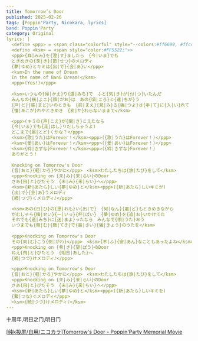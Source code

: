 ```yaml
---
title: Tomorrow’s Door
published: 2025-02-26
tags: [Poppin'Party, Nicokara, lyrics]
band: Poppin'Party
category: Original
lyrics: |
  <define <ppp> = <span class="colorful" style="--colors:#ff6699, #ffcc33, #33ccff, #9966ff;">>
  <define <ksm> = <span style="color:#FF5522;">>
  <ppp>{耳|みみ}を{澄|す}ましたら　{今|いま}でも
  ときめきの{季|き}{節|せつ}のメロディ
  {夢|ゆめ}とキミは{出|で}{会|あ}い</ppp>
  <ksm>In the name of Dream
  In the name of BanG Dream!</ksm>
  <ppp>(Yes!)</ppp>
  
  <ksm>いつもの{帰|かえ}り{道|みち}で　ふと{気|き}が{付|つ}いたんだ
  みんなの{横|よこ}{顔|がお}は　あの{頃|ころ}と{違|ちが}う
  {戸|と}{惑|まど}いのときも　{前|まえ}{見|み}る{強|つよ}さ{手|て}に{入|い}れて
  {憧|あこが}れやときめき　{変|か}わらないままで</ksm>

  <ppp>(キミの{声|こえ}が{聞|き}こえたなら
  {今|いま}でも{走|はし}りだしちゃうよ)
  どこまで{届|とど}くかな？</ppp>
  <ksm>{歌|うた}はForever！</ksm><ppp>({歌|うた}はForever！)</ppp>
  <ksm>{愛|あい}はForever！</ksm><ppp>({愛|あい}はForever！)</ppp>
  <ksm>{絆|きずな}Forever！</ksm><ppp>({絆|きずな}Forever！)
  ありがとう！
  
  Knocking on Tomorrow's Door
  {音|おと}{軽|かろ}やかに</ppp>　<ksm>わたしたちは{旅|たび}をして</ksm>
  <ppp>Knocking on {未|み}{来|らい}のDoor
  さあ{飛|と}びだそう　{未|み}{来|らい}へ</ppp>
  <ksm>{新|あたら}しい{夢|ゆめ}と</ksm><ppp>({新|あたら}しいキミが)
  {出|で}{会|あ}うメロディ
  {続|つづ}くメロディ♪</ppp>

  <ksm>あの{日|ひ}の{思|おも}い{出|で}　{何|なん}{度|ど}もときめきながら
  がむしゃら{精|せい}{一|いっ}{杯|ぱい}　{夢|ゆめ}を{追|お}いかけてた
  それでも{道|みち}に{迷|まよ}ったなら　みんなで{唄|うた}おう
  いつまでも{無|む}{敵|てき}で{最|さい}{強|きょう}のうたを</ksm>
  
  <ppp>Knocking on Tomorrow's Door
  その{向|む}こう{側|がわ}</ppp>　<ksm>{不|ふ}{安|あん}なこともあったよね</ksm>
  <ppp>Knocking on {希|き}{望|ぼう}のDoor
  ねえ{飛|と}びたとう　{明日|あした}へ
  {続|つづ}けメロディ♪</ppp>

  <ppp>Knocking on Tomorrow's Door
  {音|おと}{軽|かろ}やかに</ppp>　<ksm>わたしたちは{旅|たび}をして</ksm>
  <ppp>Knocking on {未|み}{来|らい}のDoor
  さあ{飛|と}びだそう　{未|み}{来|らい}へ</ppp>
  <ksm>{新|あたら}しい{夢|ゆめ}と</ksm><ppp>({新|あたら}しいキミを)
  {繋|つな}ぐメロディ</ppp>
  <ksm>{続|つづ}けメロディ♪</ksm>
---
```

十周年,明日之门,明日门

<summary>
    <a href="https://www.bilibili.com/video/BV1GejnzBEur/">
        [纯k投屏/自用/ニコカラ]Tomorrow's Door - Poppin'Party Memorial Movie
    </a>
</summary>
